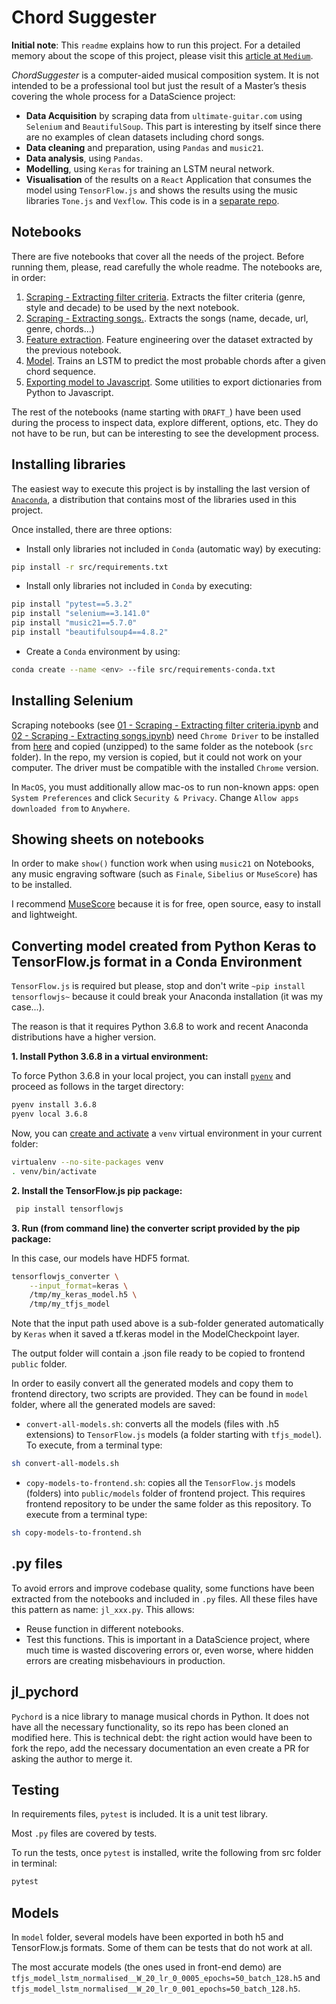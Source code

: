 # Chord Suggester

**Initial note**: This `readme` explains how to run this project. For a detailed memory about the scope of this project, please visit this [article at `Medium`](https://medium.com/@huanlui/chordsuggester-i-3a1261d4ea9e).

_ChordSuggester_ is a computer-aided musical composition system. It is not intended to be a professional tool but just the result of a Master’s thesis covering the whole process for a DataScience project:
  
* **Data Acquisition** by scraping data from `ultimate-guitar.com` using `Selenium` and `BeautifulSoup`. This part is interesting by itself since there are no examples of clean datasets including chord songs.
* **Data cleaning** and preparation, using `Pandas` and `music21`.
* **Data analysis**, using `Pandas`.
* **Modelling**, using `Keras` for training an LSTM neural network. 
* **Visualisation** of the results on a `React` Application that consumes the model using `TensorFlow.js` and shows the results using the music libraries `Tone.js` and `Vexflow`. This code is in a [separate repo](https://github.com/huanlui/chord-suggester-frontend).

## Notebooks

There are five notebooks that cover all the needs of the project. Before running them, please, read carefully the whole readme. The notebooks are, in order:

1. [Scraping - Extracting filter criteria](https://github.com/huanlui/chord-suggester/blob/master/src/01%20-%20Scraping%20-%20Extracting%20filter%20criteria.ipynb). Extracts the filter criteria (genre, style and decade) to be used by the next notebook. 
2. [Scraping - Extracting songs.](https://github.com/huanlui/chord-suggester/blob/master/src/02%20-%20Scraping%20-%20Extracting%20songs.ipynb). Extracts the songs (name, decade, url, genre, chords...)
3. [Feature extraction](https://github.com/huanlui/chord-suggester/blob/master/src/03%20-%20Feature%20extraction.ipynb). Feature engineering over the dataset extracted by the previous notebook. 
4. [Model](https://github.com/huanlui/chord-suggester/blob/master/src/04%20-%20Model.ipynb). Trains an LSTM to predict the most probable chords after a given chord sequence. 
5. [Exporting model to Javascript](https://github.com/huanlui/chord-suggester/blob/master/src/05%20-%20Exporting%20model%20to%20Javascript.ipynb). Some utilities to export dictionaries from Python to Javascript. 

The rest of the notebooks (name starting with `DRAFT_`) have been used during the process to inspect data, explore different, options, etc. They do not have to be run, but can be interesting to see the development process. 

## Installing libraries

The easiest way to execute this project is by installing the last version of [`Anaconda`](https://www.anaconda.com/distribution/), a distribution that contains most of the libraries used in this project. 

Once installed, there are three options:

- Install only libraries not included in `Conda` (automatic way) by executing:

```bash
pip install -r src/requirements.txt
```

- Install only libraries not included in `Conda` by executing:

```bash
pip install "pytest==5.3.2"
pip install "selenium==3.141.0"
pip install "music21==5.7.0"
pip install "beautifulsoup4==4.8.2"
```

- Create a `Conda` environment by using:

```bash
conda create --name <env> --file src/requirements-conda.txt
```

## Installing Selenium

Scraping notebooks (see [01 - Scraping - Extracting filter criteria.ipynb](https://github.com/huanlui/chord-suggester/blob/master/src/01%20-%20Scraping%20-%20Extracting%20filter%20criteria.ipynb) and [02 - Scraping - Extracting songs.ipynb](https://github.com/huanlui/chord-suggester/blob/master/src/02%20-%20Scraping%20-%20Extracting%20songs.ipynb)) need `Chrome Driver` to be installed from [here](https://sites.google.com/a/chromium.org/chromedriver/home) and copied (unzipped) to the same folder as the notebook (`src` folder). In the repo, my version is copied, but it could not work on your computer. The driver must be compatible with the installed `Chrome` version.

In `MacOS`, you must additionally allow mac-os to run non-known apps: open `System Preferences` and click `Security & Privacy`. Change `Allow apps downloaded from` to `Anywhere`.

## Showing sheets on notebooks

In order to make `show()` function work when using `music21` on Notebooks, any music engraving software (such as `Finale`, `Sibelius` or `MuseScore`) has to be installed. 

I recommend [MuseScore](https://musescore.org) because it is for free, open source, easy to install and lightweight. 

## Converting model created from Python Keras to TensorFlow.js format in a Conda Environment

`TensorFlow.js` is required but please, stop and don't write ``~pip install tensorflowjs~`` because it could break your Anaconda installation (it was my case...).

The reason is that it requires Python 3.6.8 to work and recent Anaconda distributions have a higher version. 

__1. Install Python 3.6.8 in a virtual environment:__

To force Python 3.6.8 in your local project, you can install
[`pyenv`](https://github.com/pyenv/pyenv) and proceed as follows in the target
directory:

```bash
pyenv install 3.6.8
pyenv local 3.6.8
```

Now, you can
[create and activate](https://packaging.python.org/guides/installing-using-pip-and-virtual-environments/)
a `venv` virtual environment in your current folder:

```bash
virtualenv --no-site-packages venv
. venv/bin/activate
```

__2. Install the TensorFlow.js pip package:__

```bash
 pip install tensorflowjs
```

__3. Run (from command line) the converter script provided by the pip package:__

In this case, our models have HDF5 format. 

```bash
tensorflowjs_converter \
    --input_format=keras \
    /tmp/my_keras_model.h5 \
    /tmp/my_tfjs_model
```

Note that the input path used above is a sub-folder generated automatically by `Keras` when it
saved a tf.keras model in the ModelCheckpoint layer.

The output folder will contain a .json file ready to be copied to frontend `public` folder. 

In order to easily convert all the generated models and copy them to frontend directory, two scripts are provided. They can be found in `model` folder, where all the generated models are saved:

* `convert-all-models.sh`: converts all the models (files with .h5 extensions) to `TensorFlow.js` models (a folder starting with `tfjs_model`). To execute, from a  terminal type:

```bash
sh convert-all-models.sh
```

* `copy-models-to-frontend.sh`: copies all the `TensorFlow.js` models (folders) into `public/models` folder of frontend project. This requires frontend repository to be under the same folder as this repository.  To execute from a terminal type:

```bash
sh copy-models-to-frontend.sh
```

## .py files

To avoid errors and improve codebase quality, some functions have been extracted from the notebooks and included in `.py` files. All these files have this pattern as name: `jl_xxx.py`. This allows:

* Reuse function in different notebooks. 
* Test this functions. This is important in a DataScience project, where much time is wasted discovering errors or, even worse, where hidden errors are creating misbehaviours in production. 

## jl_pychord

`Pychord` is a nice library to manage musical chords in Python. It does not have all the necessary functionality, so its repo has been cloned an modified here. This is technical debt: the right action would have been to fork the repo, add the necessary documentation an even create a PR for asking the author to merge it. 

## Testing

In requirements files, `pytest` is included. It is a unit test library.

Most `.py` files are covered by tests. 

To run the tests, once `pytest` is installed, write the following from src folder in terminal:

```bash
pytest
```

## Models

In `model` folder, several models have been exported in both h5 and TensorFlow.js formats. Some of them can be tests that do not work at all. 

The most accurate models (the ones used in front-end demo) are `tfjs_model_lstm_normalised__W_20_lr_0_0005_epochs=50_batch_128.h5` and `tfjs_model_lstm_normalised__W_20_lr_0_001_epochs=50_batch_128.h5`. 
